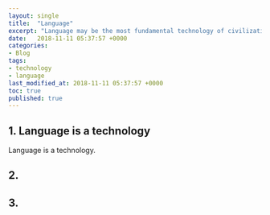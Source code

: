 ```yaml
---
layout: single
title:  "Language"
excerpt: "Language may be the most fundamental technology of civilization."
date:   2018-11-11 05:37:57 +0000
categories: 
- Blog
tags: 
- technology
- language
last_modified_at: 2018-11-11 05:37:57 +0000
toc: true
published: true
---
```


## 1. Language is a technology

Language is a technology.



## 2. 



## 3. 



